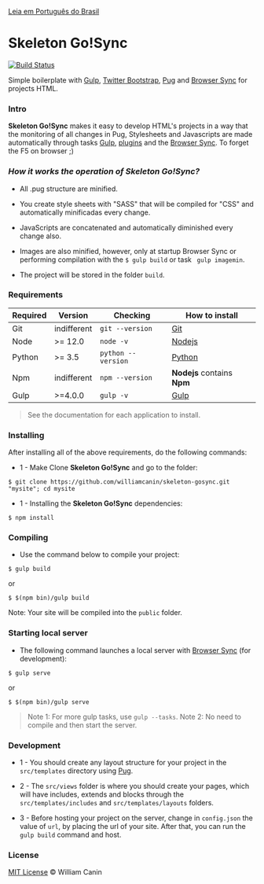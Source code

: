[Leia em Português do Brasil](https://github.com/williamcanin/skeleton-gosync/blob/master/README.md)

# Skeleton Go!Sync

[![Build Status](https://travis-ci.org/williamcanin/skeleton-gosync.svg?branch=master)](https://travis-ci.org/williamcanin/skeleton-gosync)

Simple boilerplate with [Gulp](http://gulpjs.com/), [Twitter Bootstrap](http://getbootstrap.com), [Pug](http://pugjs.org) and [Browser Sync](https://www.browsersync.io) for projects HTML.

### Intro

**Skeleton Go!Sync** makes it easy to develop HTML's projects in a way that the monitoring of all changes in Pug, Stylesheets and Javascripts are made automatically through tasks [Gulp](http://gulpjs.com/), [plugins](https://github.com/williamcanin/skeleton-gosync/blob/master/package.json) and the [Browser Sync](https://www.browsersync.io). To forget the F5 on browser ;)


### *How it works the operation of **Skeleton Go!Sync**?*

* All .pug structure are minified.

* You create style sheets with "SASS" that will be compiled for "CSS" and automatically minificadas every change.

* JavaScripts are concatenated and automatically diminished every change also.

* Images are also minified, however, only at startup Browser Sync or performing compilation with the `$ gulp build` or task ` gulp imagemin`.

* The project will be stored in the folder `build`.


### Requirements

| Required       | Version | Checking      | How to install  |
| --------------- | -------| ------------------- | -------------- | 
| Git             | indifferent | `git --version`     | [Git](http://git-scm.com/) |
| Node            | >= 12.0 | `node -v`          | [Nodejs](http://nodejs.org/) |
| Python          | >= 3.5    | `python --version`  | [Python](https://www.python.org/) |
| Npm             | indifferent | `npm --version`     | **Nodejs** contains **Npm** |
| Gulp            | >=4.0.0  | `gulp -v`           | [Gulp](http://gulpjs.com/) |


> See the documentation for each application to install.


### Installing

After installing all of the above requirements, do the following commands:

* 1 - Make Clone **Skeleton Go!Sync** and go to the folder:

~~~
$ git clone https://github.com/williamcanin/skeleton-gosync.git "mysite"; cd mysite
~~~

* 1 - Installing the **Skeleton Go!Sync** dependencies:

~~~
$ npm install
~~~

### Compiling

* Use the command below to compile your project:

~~~
$ gulp build
~~~

or

~~~
$ $(npm bin)/gulp build
~~~

Note: Your site will be compiled into the `public` folder.

### Starting local server

* The following command launches a local server with [Browser Sync](https://www.browsersync.io) (for development):

~~~
$ gulp serve
~~~

or

~~~
$ $(npm bin)/gulp serve
~~~

> Note 1: For more gulp tasks, use `gulp --tasks`.
> Note 2: No need to compile and then start the server.

### Development

* 1 - You should create any layout structure for your project in the `src/templates` directory using [Pug](http://pugjs.org).

* 2 - The `src/views` folder is where you should create your pages, which will have includes, extends and         blocks through the `src/templates/includes` and `src/templates/layouts` folders.

* 3 -  Before hosting your project on the server, change in `config.json` the value of `url`, by placing the url of your site. After that, you can run the `gulp build` command and host.

### License

[MIT License](https://opensource.org/licenses/MIT) © William Canin